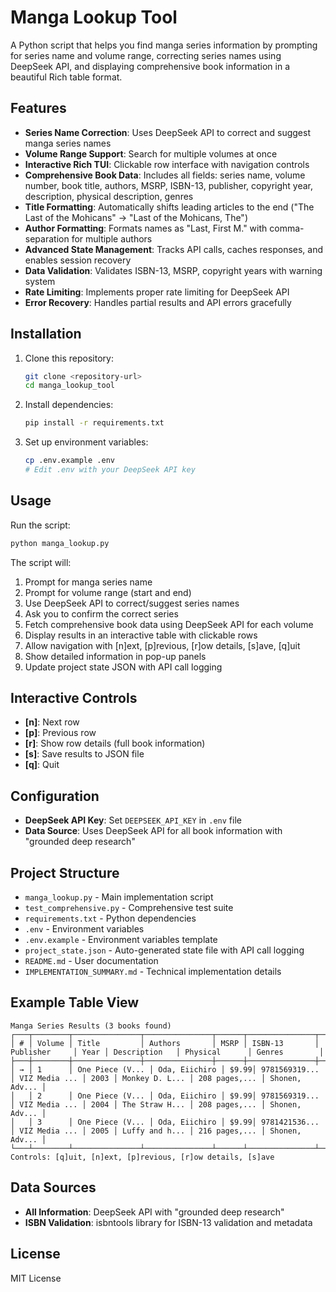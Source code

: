 # Manga Lookup Tool

A Python script that helps you find manga series information by prompting for series name and volume range, correcting series names using DeepSeek API, and displaying comprehensive book information in a beautiful Rich table format.

## Features

- **Series Name Correction**: Uses DeepSeek API to correct and suggest manga series names
- **Volume Range Support**: Search for multiple volumes at once
- **Interactive Rich TUI**: Clickable row interface with navigation controls
- **Comprehensive Book Data**: Includes all fields: series name, volume number, book title, authors, MSRP, ISBN-13, publisher, copyright year, description, physical description, genres
- **Title Formatting**: Automatically shifts leading articles to the end ("The Last of the Mohicans" → "Last of the Mohicans, The")
- **Author Formatting**: Formats names as "Last, First M." with comma-separation for multiple authors
- **Advanced State Management**: Tracks API calls, caches responses, and enables session recovery
- **Data Validation**: Validates ISBN-13, MSRP, copyright years with warning system
- **Rate Limiting**: Implements proper rate limiting for DeepSeek API
- **Error Recovery**: Handles partial results and API errors gracefully

## Installation

1. Clone this repository:
   ```bash
   git clone <repository-url>
   cd manga_lookup_tool
   ```

2. Install dependencies:
   ```bash
   pip install -r requirements.txt
   ```

3. Set up environment variables:
   ```bash
   cp .env.example .env
   # Edit .env with your DeepSeek API key
   ```

## Usage

Run the script:
```bash
python manga_lookup.py
```

The script will:
1. Prompt for manga series name
2. Prompt for volume range (start and end)
3. Use DeepSeek API to correct/suggest series names
4. Ask you to confirm the correct series
5. Fetch comprehensive book data using DeepSeek API for each volume
6. Display results in an interactive table with clickable rows
7. Allow navigation with [n]ext, [p]revious, [r]ow details, [s]ave, [q]uit
8. Show detailed information in pop-up panels
9. Update project state JSON with API call logging

## Interactive Controls

- **[n]**: Next row
- **[p]**: Previous row
- **[r]**: Show row details (full book information)
- **[s]**: Save results to JSON file
- **[q]**: Quit

## Configuration

- **DeepSeek API Key**: Set `DEEPSEEK_API_KEY` in `.env` file
- **Data Source**: Uses DeepSeek API for all book information with "grounded deep research"

## Project Structure

- `manga_lookup.py` - Main implementation script
- `test_comprehensive.py` - Comprehensive test suite
- `requirements.txt` - Python dependencies
- `.env` - Environment variables
- `.env.example` - Environment variables template
- `project_state.json` - Auto-generated state file with API call logging
- `README.md` - User documentation
- `IMPLEMENTATION_SUMMARY.md` - Technical implementation details

## Example Table View

```
Manga Series Results (3 books found)
┌───┬────────┬───────────────┬───────────────┬──────┬───────────────┬───────────────┬──────┬───────────────┬───────────────┬───────────────┐
│ # │ Volume │ Title         │ Authors       │ MSRP │ ISBN-13       │ Publisher     │ Year │ Description   │ Physical      │ Genres        │
├───┼────────┼───────────────┼───────────────┼──────┼───────────────┼───────────────┼──────┼───────────────┼───────────────┼───────────────┤
│ → │ 1      │ One Piece (V... │ Oda, Eiichiro │ $9.99│ 9781569319... │ VIZ Media ... │ 2003 │ Monkey D. L... │ 208 pages,... │ Shonen, Adv... │
│   │ 2      │ One Piece (V... │ Oda, Eiichiro │ $9.99│ 9781569319... │ VIZ Media ... │ 2004 │ The Straw H... │ 208 pages,... │ Shonen, Adv... │
│   │ 3      │ One Piece (V... │ Oda, Eiichiro │ $9.99│ 9781421536... │ VIZ Media ... │ 2005 │ Luffy and h... │ 216 pages,... │ Shonen, Adv... │
└───┴────────┴───────────────┴───────────────┴──────┴───────────────┴───────────────┴──────┴───────────────┴───────────────┴───────────────┘
Controls: [q]uit, [n]ext, [p]revious, [r]ow details, [s]ave
```

## Data Sources

- **All Information**: DeepSeek API with "grounded deep research"
- **ISBN Validation**: isbntools library for ISBN-13 validation and metadata

## License

MIT License